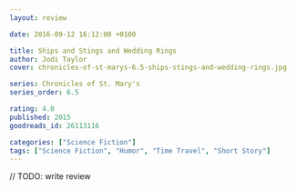 ```yaml
---
layout: review

date: 2016-09-12 16:12:00 +0100

title: Ships and Stings and Wedding Rings
author: Jodi Taylor
cover: chronicles-of-st-marys-6.5-ships-stings-and-wedding-rings.jpg

series: Chronicles of St. Mary's
series_order: 6.5

rating: 4.0
published: 2015
goodreads_id: 26113116

categories: ["Science Fiction"]
tags: ["Science Fiction", "Humor", "Time Travel", "Short Story"]
---
```


// TODO: write review
